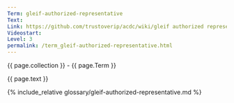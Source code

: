 ```yaml
---
Term: gleif-authorized-representative
Text: 
Link: https://github.com/trustoverip/acdc/wiki/gleif authorized representative.md
Videostart: 
Level: 3
permalink: /term_gleif-authorized-representative.html
---
```


{{ page.collection }} - {{ page.Term }}

   {{ page.text }}

{% include_relative glossary/gleif-authorized-representative.md %}
